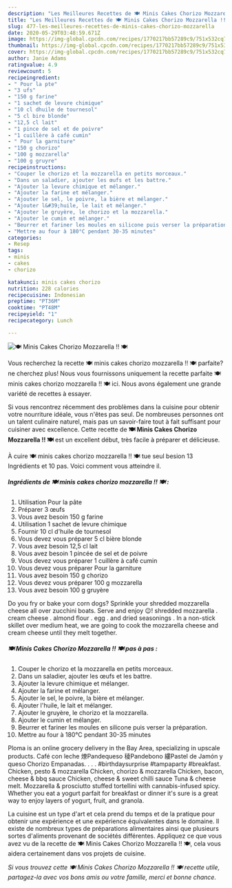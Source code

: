 ```yaml
---
description: "Les Meilleures Recettes de 🍽️ Minis Cakes Chorizo Mozzarella !! 🍽️"
title: "Les Meilleures Recettes de 🍽️ Minis Cakes Chorizo Mozzarella !! 🍽️"
slug: 477-les-meilleures-recettes-de-minis-cakes-chorizo-mozzarella
date: 2020-05-29T03:48:59.671Z
image: https://img-global.cpcdn.com/recipes/1770217bb57289c9/751x532cq70/🍽️-minis-cakes-chorizo-mozzarella-🍽️-photo-principale-de-la-recette.jpg
thumbnail: https://img-global.cpcdn.com/recipes/1770217bb57289c9/751x532cq70/🍽️-minis-cakes-chorizo-mozzarella-🍽️-photo-principale-de-la-recette.jpg
cover: https://img-global.cpcdn.com/recipes/1770217bb57289c9/751x532cq70/🍽️-minis-cakes-chorizo-mozzarella-🍽️-photo-principale-de-la-recette.jpg
author: Janie Adams
ratingvalue: 4.9
reviewcount: 5
recipeingredient:
- " Pour la pte"
- "3 ufs"
- "150 g farine"
- "1 sachet de levure chimique"
- "10 cl dhuile de tournesol"
- "5 cl bire blonde"
- "12,5 cl lait"
- "1 pince de sel et de poivre"
- "1 cuillère à café cumin"
- " Pour la garniture"
- "150 g chorizo"
- "100 g mozzarella"
- "100 g gruyre"
recipeinstructions:
- "Couper le chorizo et la mozzarella en petits morceaux."
- "Dans un saladier, ajouter les œufs et les battre."
- "Ajouter la levure chimique et mélanger."
- "Ajouter la farine et mélanger."
- "Ajouter le sel, le poivre, la bière et mélanger."
- "Ajouter l&#39;huile, le lait et mélanger."
- "Ajouter le gruyère, le chorizo et la mozzarella."
- "Ajouter le cumin et mélanger."
- "Beurrer et fariner les moules en silicone puis verser la préparation."
- "Mettre au four à 180°C pendant 30-35 minutes"
categories:
- Resep
tags:
- minis
- cakes
- chorizo

katakunci: minis cakes chorizo 
nutrition: 228 calories
recipecuisine: Indonesian
preptime: "PT36M"
cooktime: "PT48M"
recipeyield: "1"
recipecategory: Lunch

---
```



![🍽️ Minis Cakes Chorizo Mozzarella !! 🍽️](https://img-global.cpcdn.com/recipes/1770217bb57289c9/751x532cq70/🍽️-minis-cakes-chorizo-mozzarella-🍽️-photo-principale-de-la-recette.jpg)

Vous recherchez la recette 🍽️ minis cakes chorizo mozzarella !! 🍽️ parfaite? ne cherchez plus! Nous vous fournissons uniquement la recette parfaite 🍽️ minis cakes chorizo mozzarella !! 🍽️ ici. Nous avons également une grande variété de recettes à essayer.

Si vous rencontrez récemment des problèmes dans la cuisine pour obtenir votre nourriture idéale, vous n'êtes pas seul. De nombreuses personnes ont un talent culinaire naturel, mais pas un savoir-faire tout à fait suffisant pour cuisiner avec excellence. Cette recette de <strong> 🍽️ Minis Cakes Chorizo Mozzarella !! 🍽️ </strong> est un excellent début, très facile à préparer et délicieuse.

<!--inarticleads1-->

À cuire 🍽️ minis cakes chorizo mozzarella !! 🍽️ tue seul besion 13 Ingrédients et 10 pas. Voici comment vous atteindre il.

##### Ingrédients de 🍽️ minis cakes chorizo mozzarella !! 🍽️ :

1. Utilisation  Pour la pâte
1. Préparer 3 œufs
1. Vous avez besoin 150 g farine
1. Utilisation 1 sachet de levure chimique
1. Fournir 10 cl d&#39;huile de tournesol
1. Vous devez vous préparer 5 cl bière blonde
1. Vous avez besoin 12,5 cl lait
1. Vous avez besoin 1 pincée de sel et de poivre
1. Vous devez vous préparer 1 cuillère à café cumin
1. Vous devez vous préparer  Pour la garniture
1. Vous avez besoin 150 g chorizo
1. Vous devez vous préparer 100 g mozzarella
1. Vous avez besoin 100 g gruyère


Do you fry or bake your corn dogs? Sprinkle your shredded mozzarella cheese all over zucchini boats. Serve and enjoy 😉! shredded mozzarella ️. cream cheese ️. almond flour ️. egg ️. and dried seasonings ️. In a non-stick skillet over medium heat, we are going to cook the mozzarella cheese and cream cheese until they melt together. 

<!--inarticleads2-->

##### 🍽️ Minis Cakes Chorizo Mozzarella !! 🍽️ pas à pas :

1. Couper le chorizo et la mozzarella en petits morceaux.
1. Dans un saladier, ajouter les œufs et les battre.
1. Ajouter la levure chimique et mélanger.
1. Ajouter la farine et mélanger.
1. Ajouter le sel, le poivre, la bière et mélanger.
1. Ajouter l&#39;huile, le lait et mélanger.
1. Ajouter le gruyère, le chorizo et la mozzarella.
1. Ajouter le cumin et mélanger.
1. Beurrer et fariner les moules en silicone puis verser la préparation.
1. Mettre au four à 180°C pendant 30-35 minutes


Ploma is an online grocery delivery in the Bay Area, specializing in upscale products. Café con leche 燎Pandequeso 稜Pandebono 縷Pastel de Jamón y queso Chorizo Empanadas. . . . #birthdaysurprise #tampaparty #breakfast. Chicken, pesto &amp; mozzarella Chicken, chorizo &amp; mozzarella Chicken, bacon, cheese &amp; bbq sauce Chicken, cheese &amp; sweet chilli sauce Tuna &amp; cheese melt. Mozzarella &amp; prosciutto stuffed tortellini with cannabis-infused spicy. Whether you eat a yogurt parfait for breakfast or dinner it&#39;s sure is a great way to enjoy layers of yogurt, fruit, and granola. 

<!--inarticleads1-->

<p>
La cuisine est un type d'art et cela prend du temps et de la pratique pour obtenir une expérience et une expérience équivalentes dans le domaine. Il existe de nombreux types de préparations alimentaires ainsi que plusieurs sortes d'aliments provenant de sociétés différentes. Appliquez ce que vous avez vu de la recette de 🍽️ Minis Cakes Chorizo Mozzarella !! 🍽️, cela vous aidera certainement dans vos projets de cuisine.
</p>

<p>
<i>Si vous trouvez cette 🍽️ Minis Cakes Chorizo Mozzarella !! 🍽️ recette utile, partagez-la avec vos bons amis ou votre famille, merci et bonne chance.</i>
</p>
